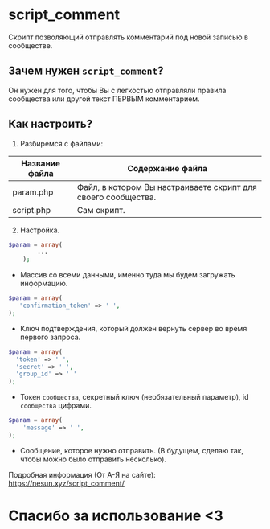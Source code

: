 # script_comment
Скрипт позволяющий отправлять комментарий под новой записью в сообществе. 

## Зачем нужен `script_comment`?

Он нужен для того, чтобы Вы с легкостью отправляли правила сообщества или другой текст ПЕРВЫМ комментарием. 

## Как настроить?

1. Разбиремся с файлами:

Название файла  | Содержание файла
----------------|----------------------
param.php       | Файл, в котором Вы настраиваете скрипт для своего сообщества.
script.php      | Сам скрипт.

2. Настройка.

```php
$param = array(
		...
	);
 ```
 * Массив со всеми данными, именно туда мы будем загружать информацию.
 
 ```php
$param = array(
	'confirmation_token' => ' ',
);
 ```
 * Ключ подтверждения, который должен вернуть сервер во время первого запроса.
 
  ```php
$param = array(
	'token' => ' ',
	'secret' => ' ',
	'group_id' => ' '
);
 ```
 * Токен `сообщества`, секретный ключ (необязательный параметр), id `сообщества` цифрами.
 
```php
$param = array(
	'message' => ' ',
);
 ```
 * Сообщение, которое нужно отправить. (В будущем, сделаю так, чтобы можно было отправить несколько).
 
 Подробная информация (От А-Я на сайте): https://nesun.xyz/script_comment/
 
 # Спасибо за использование <3
